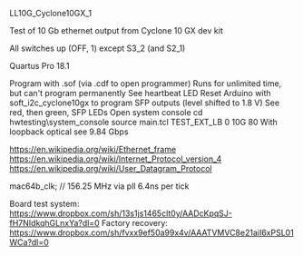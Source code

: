 LL10G_Cyclone10GX_1

Test of 10 Gb ethernet output from Cyclone 10 GX dev kit

All switches up (OFF, 1) except S3_2 (and S2_1)

Quartus Pro 18.1

Program with .sof (via .cdf to open programmer)
Runs for unlimited time, but can't program permanently
See heartbeat LED
Reset Arduino with soft_i2c_cyclone10gx to program SFP outputs (level shifted to 1.8 V)
See red, then green, SFP LEDs
Open system console
 cd hwtesting\\system_console
 source main.tcl
 TEST_EXT_LB 0 10G 80
With loopback optical see 9.84 Gbps

https://en.wikipedia.org/wiki/Ethernet_frame
https://en.wikipedia.org/wiki/Internet_Protocol_version_4
https://en.wikipedia.org/wiki/User_Datagram_Protocol

mac64b_clk; // 156.25 MHz via pll
6.4ns per tick

Board test system: https://www.dropbox.com/sh/13s1js1465clt0y/AADcKpqSJ-fH7NIdkqhGLnxYa?dl=0
Factory recovery: https://www.dropbox.com/sh/fvxx9ef50a99x4v/AAATVMVC8e21aiI6xPSL01WCa?dl=0

